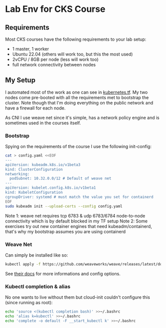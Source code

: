 # Lab Env for CKS Course

## Requirements

Most CKS courses have the following requirements to your lab setup:

- 1 master, 1 worker
- Ubuntu 22.04 (others will work too, but this the most used)
- 2vCPU / 8GB per node (less will work too)
- full network connectivity between nodes

## My Setup

I automated most of the work as one can see in [kubernetes.tf](./kubernetes.tf). My two nodes come pre-booted with all the requirements met to bootstrap the cluster. Note though that I'm doing everything on the public network and have a firewall for each node.

As CNI I use weave net since it's simple, has a network policy engine and is sometimes used in the courses itself.

### Bootstrap

Spying on the requirements of the course I use the following init-config:

```bash
cat > config.yaml <<EOF
---
apiVersion: kubeadm.k8s.io/v1beta3
kind: ClusterConfiguration
networking:
  podSubnet: 10.32.0.0/12 # Default of weave net
---
apiVersion: kubelet.config.k8s.io/v1beta1
kind: KubeletConfiguration
cgroupDriver: systemd # must match the value you set for containerd
EOF
sudo kubeadm init --upload-certs --config config.yaml
```

Note 1: weave net requires tcp 6783 & udp 6783/6784 node-to-node connectivity which is by default blocked in my TF setup
Note 2: Some exercises try out new container engines that need kubeadm/containerd, that's why my bootstrap assumes you are using containerd

### Weave Net

Can simply be installed like so:

```bash
kubectl apply -f https://github.com/weaveworks/weave/releases/latest/download/weave-daemonset-k8s.yaml
```

See [their docs](https://www.weave.works/docs/net/latest/kubernetes/kube-addon/) for more informations and config options.

### Kubectl completion & alias

No one wants to live without them but cloud-init couldn't configure this (since running as root):

```bash
echo 'source <(kubectl completion bash)' >>~/.bashrc
echo 'alias k=kubectl' >>~/.bashrc
echo 'complete -o default -F __start_kubectl k' >>~/.bashrc
```
